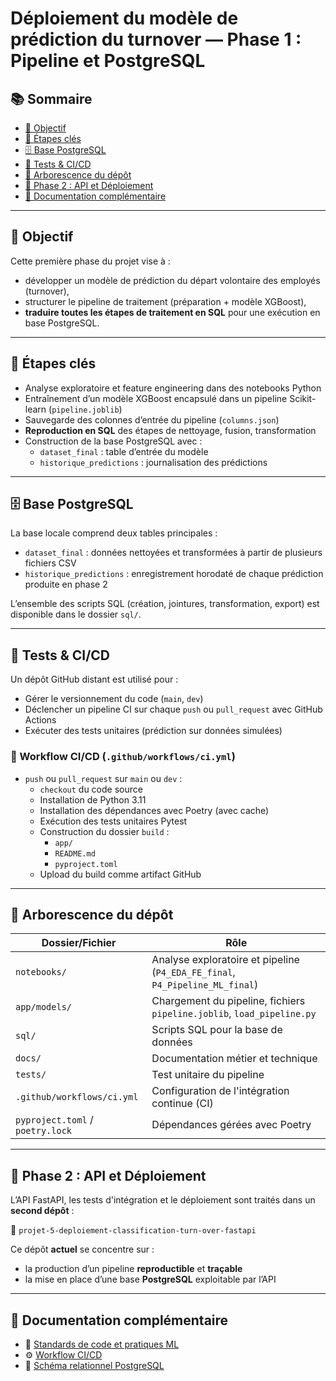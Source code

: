 # Déploiement du modèle de prédiction du turnover — Phase 1 : Pipeline et PostgreSQL

## 📚 Sommaire
- [🎯 Objectif](#-objectif)
- [🧠 Étapes clés](#-étapes-clés)
- [🗄️ Base PostgreSQL](#️-base-postgresql)
- [🧪 Tests & CI/CD](#-tests--cicd)
- [📁 Arborescence du dépôt](#-arborescence-du-dépôt)
- [🚀 Phase 2 : API et Déploiement](#-phase-2--api-et-déploiement)
- [📂 Documentation complémentaire](#-documentation-complémentaire)

---

## 🎯 Objectif

Cette première phase du projet vise à :
- développer un modèle de prédiction du départ volontaire des employés (turnover),
- structurer le pipeline de traitement (préparation + modèle XGBoost),
- **traduire toutes les étapes de traitement en SQL** pour une exécution en base PostgreSQL.

---

## 🧠 Étapes clés

- Analyse exploratoire et feature engineering dans des notebooks Python
- Entraînement d’un modèle XGBoost encapsulé dans un pipeline Scikit-learn (`pipeline.joblib`)
- Sauvegarde des colonnes d’entrée du pipeline (`columns.json`)
- **Reproduction en SQL** des étapes de nettoyage, fusion, transformation
- Construction de la base PostgreSQL avec :
  - `dataset_final` : table d’entrée du modèle
  - `historique_predictions` : journalisation des prédictions

---

## 🗄️ Base PostgreSQL

La base locale comprend deux tables principales :
- `dataset_final` : données nettoyées et transformées à partir de plusieurs fichiers CSV
- `historique_predictions` : enregistrement horodaté de chaque prédiction produite en phase 2

L’ensemble des scripts SQL (création, jointures, transformation, export) est disponible dans le dossier `sql/`.

---

## 🧪 Tests & CI/CD

Un dépôt GitHub distant est utilisé pour :
- Gérer le versionnement du code (`main`, `dev`)
- Déclencher un pipeline CI sur chaque `push` ou `pull_request` avec GitHub Actions
- Exécuter des tests unitaires (prédiction sur données simulées)

### 🔧 Workflow CI/CD (`.github/workflows/ci.yml`)

- `push` ou `pull_request` sur `main` ou `dev` :
  - `checkout` du code source
  - Installation de Python 3.11
  - Installation des dépendances avec Poetry (avec cache)
  - Exécution des tests unitaires Pytest
  - Construction du dossier `build` :
    - `app/`
    - `README.md`
    - `pyproject.toml`
  - Upload du build comme artifact GitHub

---

## 📁 Arborescence du dépôt

| Dossier/Fichier                     | Rôle                                                                 |
|------------------------------------|----------------------------------------------------------------------|
| `notebooks/`                       | Analyse exploratoire et pipeline (`P4_EDA_FE_final`, `P4_Pipeline_ML_final`) |
| `app/models/`                      | Chargement du pipeline, fichiers `pipeline.joblib`, `load_pipeline.py` |
| `sql/`                             | Scripts SQL pour la base de données                                 |
| `docs/`                            | Documentation métier et technique                                   |
| `tests/`                           | Test unitaire du pipeline                                           |
| `.github/workflows/ci.yml`        | Configuration de l'intégration continue (CI)                        |
| `pyproject.toml` / `poetry.lock`  | Dépendances gérées avec Poetry                                      |

---

## 🚀 Phase 2 : API et Déploiement

L’API FastAPI, les tests d'intégration et le déploiement sont traités dans un **second dépôt** :

📁 `projet-5-deploiement-classification-turn-over-fastapi`

Ce dépôt **actuel** se concentre sur :
- la production d’un pipeline **reproductible** et **traçable**
- la mise en place d’une base **PostgreSQL** exploitable par l’API

---

## 📂 Documentation complémentaire

- 🧪 [Standards de code et pratiques ML](docs/README-standards.md)
- ⚙️ [Workflow CI/CD](docs/ci-cd/definition-workflow.md)
- 🧱 [Schéma relationnel PostgreSQL](docs/sql/schema_base_donnees.md)
